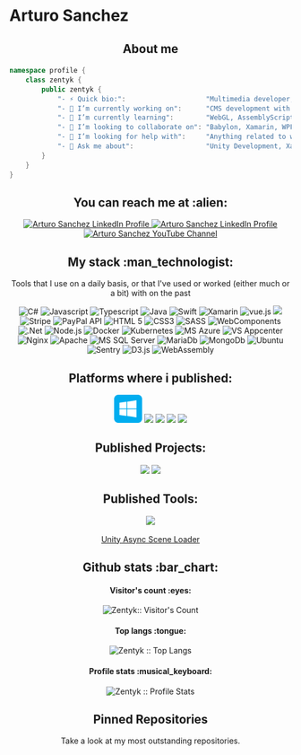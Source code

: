 # Arturo Sanchez

<h2 align="center">About me</h2>

```cs
namespace profile {
    class zentyk {
        public zentyk {
            "- ⚡ Quick bio:":                    "Multimedia developer, expert in Javascript/Typescript and Specialized .Net Developer",
            "- 🔭 I’m currently working on":      "CMS development with Meteor.js and MongoDB",
            "- 🌱 I’m currently learning":        "WebGL, AssemblyScript, Nativescript,  Blockchain",
            "- 👯 I’m looking to collaborate on": "Babylon, Xamarin, WPF, WCF or ASP.net Projects",
            "- 🤔 I’m looking for help with":     "Anything related to what I am currently learning 😅",
            "- 💬 Ask me about":                  "Unity Development, Xamarin.Forms, Typescript, Game Development or anyting related to .Net technologies",
        }
    }
}
```

<h2 align="center">You can reach me at :alien:</h2>

<p align="center">
   <a href="https://twitter.com/zentykdev">
    <img src="https://www.vectorlogo.zone/logos/twitter/twitter-icon.svg" alt="Arturo Sanchez LinkedIn Profile" height="30" width="30">
  </a>
    
  <a href="https://www.linkedin.com/in/zentykdev/">
    <img src="https://www.vectorlogo.zone/logos/linkedin/linkedin-icon.svg" alt="Arturo Sanchez LinkedIn Profile" height="30" width="30">
  </a>
  
  <a href="https://www.youtube.com/channel/UCXrJCF3eQsel1PvH0sIvY8Q">
    <img src="https://www.vectorlogo.zone/logos/youtube/youtube-icon.svg" alt="Arturo Sanchez YouTube Channel" height="30" width="30">
  </a>
</p>

<h2 align="center">My stack :man_technologist:</h2>

<p align="center">Tools that I use on a daily basis, or that I've used or worked (either much or a bit) with on the past</p>
<p align="center">
      <!--img src='https://www.vectorlogo.zone/logos/unity3d/unity3d-icon.svg' height='50px'-->
      <!--img src='https://github.com/uiwjs/file-icons/blob/master/icon/shaderlab.svg' height='50px'-->
      <img src='https://raw.githubusercontent.com/sammwyy/sammwyy/master/skills/csharp.png' height='50px' alt="C#">
      <img src="https://img.icons8.com/color/48/000000/javascript.png" height='50px' alt="Javascript"/>
      <img src="https://img.icons8.com/color/48/000000/typescript.png" height='50px' alt="Typescript"/>
      <img src="https://www.vectorlogo.zone/logos/java/java-vertical.svg" height='50px' alt="Java"/>
      <img src="https://www.vectorlogo.zone/logos/swift/swift-icon.svg" height='50px' alt="Swift"/>
      <!--<img src="https://www.vectorlogo.zone/logos/kotlinlang/kotlinlang-icon.svg" height='50px'/>-->
      <img src='https://github.com/detain/svg-logos/blob/master/svg/xamarin.svg' height='50px' alt="Xamarin"/>
      <img src="https://vuejs.org/images/logo.png" heigth="50px" width="50px" alt="vue.js"/>
      <img src='https://github.com/detain/svg-logos/blob/master/svg/adobe-xd.svg' height='50px'>
      <img src='https://www.vectorlogo.zone/logos/stripe/stripe-icon.svg' height='50px' alt="Stripe">
      <img src='https://github.com/detain/svg-logos/blob/master/svg/paypal-icon.svg' height='50px' alt="PayPal API">
      <img src="https://img.icons8.com/color/48/000000/html-5.png" height='50px' alt="HTML 5"/>
      <img src="https://img.icons8.com/color/48/000000/css3.png" height='50px' alt="CSS3"/>
      <img src="https://www.vectorlogo.zone/logos/sass-lang/sass-lang-icon.svg" height='50px' alt="SASS"/>
      <img src="https://www.vectorlogo.zone/logos/webcomponents/webcomponents-official.svg" height='50px' alt="WebComponents"/>
      <img src="https://www.vectorlogo.zone/logos/dotnet/dotnet-vertical.svg" height='50px' alt=".Net"/>
      <img src="https://img.icons8.com/color/48/000000/nodejs.png" height='50px' alt="Node.js"/>
      <img src="https://img.icons8.com/color/48/000000/docker.png" height='50px' alt="Docker"/>
      <img src="https://www.vectorlogo.zone/logos/kubernetes/kubernetes-icon.svg" height='50px' alt="Kubernetes"/>
      <img src="https://www.vectorlogo.zone/logos/microsoft_azure/microsoft_azure-icon.svg" height='50px' alt="MS Azure"/>
      <img src="https://www.vectorlogo.zone/logos/appcenterms/appcenterms-tile.svg" height='50px' alt="VS Appcenter"/>
      <!--img src="https://www.vectorlogo.zone/logos/amazon_aws/amazon_aws-icon.svg" height='50px' alt="Amazon Web Services"/-->
      <img src='https://www.vectorlogo.zone/logos/nginx/nginx-icon.svg' height='50px' alt="Nginx">
      <img src='https://www.vectorlogo.zone/logos/apache/apache-icon.svg' height='50px' alt="Apache">
      <img src="https://github.com/detain/svg-logos/blob/master/svg/microsoft-sql-server.svg" height='50px' alt="MS SQL Server"/>
      <img src="https://www.vectorlogo.zone/logos/mariadb/mariadb-icon.svg" height='50px' alt="MariaDb"/>
      <!--<img src="https://www.vectorlogo.zone/logos/graphql/graphql-icon.svg" height='50px'/-->
      <img src="https://img.icons8.com/color/48/000000/mongodb.png" height='50px' alt="MongoDb"/>
      <img src="https://www.vectorlogo.zone/logos/ubuntu/ubuntu-tile.svg" height='50px' alt="Ubuntu"/>
      <img src="https://www.vectorlogo.zone/logos/sentryio/sentryio-icon.svg" height='50px' alt="Sentry"/>
      <img src='https://www.vectorlogo.zone/logos/d3js/d3js-icon.svg' height='50px' alt="D3.js">
      <img src="https://www.vectorlogo.zone/logos/webassembly/webassembly-icon.svg" height='50px' alt="WebAssembly"/>
</p>

<h2 align="center">Platforms where i published:</h2>
<p align="center">
    <img src="https://github.com/edent/SuperTinyIcons/blob/master/images/svg/windows.svg" height='50px'/>
    <img src="https://www.vectorlogo.zone/logos/android/android-tile.svg" height='50px'/>
    <img src="https://www.vectorlogo.zone/logos/apple/apple-tile.svg" height='50px'/>
    <img src="https://www.vectorlogo.zone/logos/xbox/xbox-icon.svg" height='50px'/>
    <img src="https://upload.wikimedia.org/wikipedia/commons/2/25/WebGL_Logo.svg" height='50px'/>
</p>

<h2 align="center">Published Projects:</h2>
<p align="center">
    <a href="https://play.google.com/store/apps/details?id=com.orthocana.runy"><img src="https://image.winudf.com/v2/image1/Y29tLm9ydGhvY2FuYS5ydW55X2ljb25fMTU3OTE2NDM5NF8wMjE/icon.png?w=170&fakeurl=1" heigth="128" width="128"/></a>
   <a href="https://www.cotocrafter.com/"><img src="https://cotocrafter.blob.core.windows.net/cotocrafter/Cotocrafter_Color.png?sv=2019-10-10&st=2021-01-03T03%3A58%3A00Z&se=2022-01-01T03%3A58%3A00Z&sr=b&sp=r&sig=Z3wLEofpWIN8F7c3uZtJyQoi9gK11lGrF2dQlQvIXyo%3D" heigth="128" width="128"/></a>
</p>

<h2 align="center">Published Tools:</h2>
<p align="center">
    <a href="https://www.notion.so/Unity-Async-Scene-Loader-fd53b69e400143c6abb397903f5bd020">    
        <p align="center">
            <img src='https://www.vectorlogo.zone/logos/unity3d/unity3d-icon.svg' height='50px'>
            <p align="center">
                Unity Async Scene Loader
            </p>
        </p>
    </a>    
</p>

<h2 align="center">Github stats :bar_chart:</h2>

<h4 align="center">Visitor's count :eyes:</h4>

<p align="center"><img src="https://profile-counter.glitch.me/{zentyk}/count.svg" alt="Zentyk:: Visitor's Count" /></p>

<h4 align="center">Top langs :tongue:</h4>

<p align="center"><img src="https://github-readme-stats.vercel.app/api/top-langs/?username=zentyk&langs_count=10&theme=tokyonight&layout=compact" alt="Zentyk :: Top Langs" /></p>

<h4 align="center">Profile stats :musical_keyboard:</h4>

<p align="center"><img src="https://github-readme-stats.vercel.app/api?username=zentyk&show_icons=true&theme=synthwave" alt="Zentyk :: Profile Stats" /></p>

<h2 align="center">Pinned Repositories</h2>
<p align="center">Take a look at my most outstanding repositories.</p>
